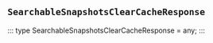 ## `SearchableSnapshotsClearCacheResponse`
:::
type SearchableSnapshotsClearCacheResponse = any;
:::
